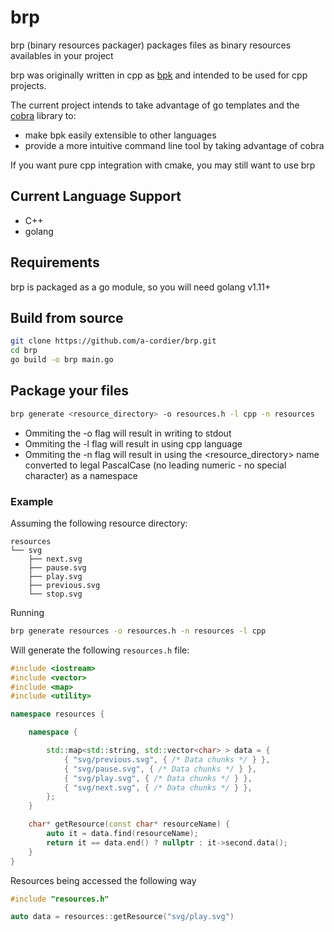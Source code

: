 # brp

brp (binary resources packager) packages files as binary resources availables in your project

brp was originally written in cpp as [bpk](https://github.com/a-cordier/bpk) and intended to be used for cpp projects.

The current project intends to take advantage of go templates and the [cobra](https://github.com/spf13/cobra) library to:

  - make bpk easily extensible to other languages
  - provide a more intuitive command line tool by taking advantage of cobra


If you want pure cpp integration with cmake, you may still want to use brp

## Current Language Support

  - C++
  - golang
  
## Requirements

brp is packaged as a go module, so you will need golang v1.11+

## Build from source

```sh
git clone https://github.com/a-cordier/brp.git
cd brp
go build -o brp main.go
```

## Package your files

```sh
brp generate <resource_directory> -o resources.h -l cpp -n resources
```

  - Ommiting the -o flag will result in writing to stdout
  - Ommiting the -l flag will result in using cpp language
  - Ommiting the -n flag will result in using the <resource_directory> name converted to legal PascalCase (no leading numeric - no special character) as a namespace

### Example

Assuming the following resource directory:

```
resources
└── svg
    ├── next.svg
    ├── pause.svg
    ├── play.svg
    ├── previous.svg
    └── stop.svg
```

Running

```sh
brp generate resources -o resources.h -n resources -l cpp
```

Will generate the following `resources.h` file:

```cpp
#include <iostream>
#include <vector>
#include <map>
#include <utility>

namespace resources {

	namespace {

		std::map<std::string, std::vector<char> > data = {
			{ "svg/previous.svg", { /* Data chunks */ } },
			{ "svg/pause.svg", { /* Data chunks */ } },
			{ "svg/play.svg", { /* Data chunks */ } },
			{ "svg/next.svg", { /* Data chunks */ } },
		};
	}

	char* getResource(const char* resourceName) {
		auto it = data.find(resourceName);
		return it == data.end() ? nullptr : it->second.data();
	}
}
```

Resources being accessed the following way

```cpp
#include "resources.h"

auto data = resources::getResource("svg/play.svg")
```
